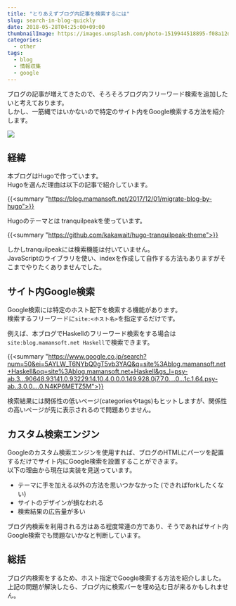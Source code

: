 ```yaml
---
title: "とりあえずブログ内記事を検索するには"
slug: search-in-blog-quickly
date: 2018-05-28T04:25:00+09:00
thumbnailImage: https://images.unsplash.com/photo-1519944518895-f08a12d6dfd5?ixlib=rb-0.3.5&ixid=eyJhcHBfaWQiOjEyMDd9&s=409a6a69f371e4886d01b4d9fce6fc9a&auto=format&fit=crop&w=1050&q=80
categories:
  - other
tags:
  - blog
  - 情報収集
  - google
---
```


ブログの記事が増えてきたので、そろそろブログ内フリーワード検索を追加したいと考えております。  
しかし、一筋縄ではいかないので特定のサイト内をGoogle検索する方法を紹介します。

<!--more-->

![](https://images.unsplash.com/photo-1519944518895-f08a12d6dfd5?ixlib=rb-0.3.5&ixid=eyJhcHBfaWQiOjEyMDd9&s=409a6a69f371e4886d01b4d9fce6fc9a&auto=format&fit=crop&w=1050&q=80)

<!--toc-->


経緯
----

本ブログはHugoで作っています。  
Hugoを選んだ理由は以下の記事で紹介しています。

{{<summary "https://blog.mamansoft.net/2017/12/01/migrate-blog-by-hugo">}}

Hugoのテーマとは tranquilpeakを使っています。

{{<summary "https://github.com/kakawait/hugo-tranquilpeak-theme">}}

しかしtranquilpeakには検索機能は付いていません。  
JavaScriptのライブラリを使い、indexを作成して自作する方法もありますがそこまでやりたくありませんでした。


サイト内Google検索
------------------

Google検索には特定のホスト配下を検索する機能があります。  
検索するフリーワードに`site:<ホスト名>`を指定するだけです。

例えば、本ブログでHaskellのフリーワード検索をする場合は`site:blog.mamansoft.net Haskell`で検索できます。

{{<summary "https://www.google.co.jp/search?num=50&ei=5AYLW_T6NYbQ0gT5vb3YAQ&q=site%3Ablog.mamansoft.net+Haskell&oq=site%3Ablog.mamansoft.net+Haskell&gs_l=psy-ab.3...90648.93141.0.93229.14.10.4.0.0.0.149.928.0j7.7.0....0...1c.1.64.psy-ab..3.0.0....0.N4KP6METZ5M">}}

検索結果には関係性の低いページ(categoriesやtags)もヒットしますが、関係性の高いページが先に表示されるので問題ありません。


カスタム検索エンジン
--------------------

Googleのカスタム検索エンジンを使用すれば、ブログのHTMLにパーツを配置するだけでサイト内にGoogle検索を設置することができます。  
以下の理由から現在は実装を見送っています。

* テーマに手を加える以外の方法を思いつかなかった (できればforkしたくない)
* サイトのデザインが損なわれる
* 検索結果の広告量が多い

ブログ内検索を利用される方はある程度常連の方であり、そうであればサイト内Google検索でも問題ないかなと判断しています。


総括
----

ブログ内検索をするため、ホスト指定でGoogle検索する方法を紹介しました。  
上記の問題が解決したら、ブログ内に検索バーを埋め込む日が来るかもしれません。

